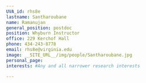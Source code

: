 ```yaml
---
UVA_id: rhs8e
lastname: Santharoubane
name: Ramanujan
general_position: postdoc
position: Whyburn Instructor
office: 229 Kerchof Hall
phone: 434-243-8778
email: rhs8e@virginia.edu
image: __SITE_URL__/img/people/Santharoubane.jpg
personal_page:
interests: #Any and all narrower research interests

---
```

